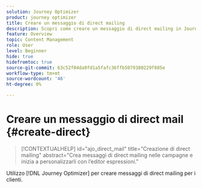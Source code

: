 ```yaml
---
solution: Journey Optimizer
product: journey optimizer
title: Creare un messaggio di direct mailing
description: Scopri come creare un messaggio di direct mailing in Journey Optimizer
feature: Overview
topic: Content Management
role: User
level: Beginner
hide: true
hidefromtoc: true
source-git-commit: 63c52f04da9fd1a5fafc36ffb5079380229f885e
workflow-type: tm+mt
source-wordcount: '46'
ht-degree: 0%

---
```


# Creare un messaggio di direct mail {#create-direct}

>[!CONTEXTUALHELP]
>id="ajo_direct_mail"
>title="Creazione di direct mailing"
>abstract="Crea messaggi di direct mailing nelle campagne e inizia a personalizzarli con l’editor espressioni."

Utilizzo [!DNL Journey Optimizer] per creare messaggi di direct mailing per i clienti.
